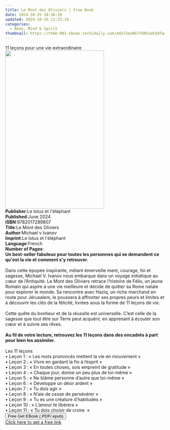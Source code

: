 ```yaml
---
title: Le Mont des Oliviers | Free Book
date: 2024-10-25 18:36:19
updated: 2024-10-26 11:23:19
categories:
  - Body, Mind & Spirit
thumbnail: https://thmb-001-ebook.techidaily.com/4da72ea9b77dd51e63dfaa38adeac77dd7148c9a1092bf9213789e4e2e2dcf19.jpg
---
```

<main id="book-container">
  <div class="flex flex-col">
    <div class="book-brief flex-1 py-6 px-4 sm:p-6 md:py-10 md:px-8">
      <!-- brief-->
      <div class="book-brief-main">11 leçons pour une vie extraordinaire</div>
    </div>
    <div
      class="book-meta-info flex-1 grid gap-4 col-start-1 col-end-3 row-start-1 sm:mb-6 sm:grid-cols-4 lg:gap-6 lg:col-start-2 lg:row-end-6 lg:row-span-6 lg:mb-0"
    >
      <div
        class="book-meta-info-left place-content-center mt-4 p-4 text-sm leading-6 col-start-2 col-span-2 dark:text-slate-400"
      >
        <img
          class="w-full h-500 object-cover rounded-lg sm:h-255 sm:col-span-2 lg:col-span-full"
          src="https://img-001-ebook.techidaily.com/90f5df7215432e00b62c6911185587c36510b602bb642c99d9eecfecbed2e2e2.jpg"
          alt=""
          width="312"
          height="500"
        />
      </div>
      <div
        class="book-meta-info-right mt-2 col-start-1 row-start-2 col-span-3 self-center"
      >
        <!-- meta data  -->
        <div class="flex flex-col px-4 md:px-8">
          <div class="flex-1">
            <strong>Publisher</strong>:<span class="px-2"
              >Le lotus et l&#39;éléphant</span
            >
          </div>
          <div class="flex-1">
            <strong>Published</strong>:<span class="px-2">June 2024</span>
          </div>
          <div class="flex-1">
            <strong>ISBN</strong>:<span class="px-2">9782017289807</span>
          </div>
          <div class="flex-1">
            <strong>Title</strong>:<span class="px-2"
              >Le Mont des Oliviers</span
            >
          </div>
          <div class="flex-1">
            <strong>Author</strong>:<span class="px-2">Michael v Ivanov</span>
          </div>
          <div class="flex-1">
            <strong>Imprint</strong>:<span class="px-2"
              >Le lotus et l&#39;éléphant</span
            >
          </div>
          <div class="flex-1">
            <strong>Language</strong>:<span class="px-2">French</span>
          </div>
          <div class="flex-1">
            <strong>Number of Pages</strong>:<span class="px-2"></span>
          </div>
        </div>
      </div>
    </div>
    <div class="book-description flex-1 py-6 px-4 sm:p-6 md:py-10 md:px-8">
      <div class="book-description-main">
        <div accordion-content="" id="description">
          <strong
            >Un best-seller fabuleux pour toutes les personnes qui se demandent
            ce qu'est la vie et comment s'y retrouver.</strong
          ><br /><br />Dans cette épopée inspirante, mêlant émerveille ment,
          courage, foi et sagesse, Michael V. Ivanov nous embarque dans un
          voyage initiatique au cœur de l’Antiquité. Le Mont des Oliviers
          retrace l’histoire de Félix, un jeune Romain qui aspire à une vie
          meilleure et décide de quitter sa Rome natale pour explorer le monde.
          Sa rencontre avec Haziq, un riche marchand en route pour Jérusalem, le
          poussera à affronter ses propres peurs et limites et à découvrir les
          clés de la félicité, livrées sous la forme de 11 leçons de vie.<br /><br />Cette
          quête du bonheur et de la réussite est universelle. C’est celle de la
          sagesse que tout être sur Terre peut acquérir, en apprenant à écouter
          son cœur et à suivre ses rêves.<br /><br /><strong
            >Au fil de votre lecture, retrouvez les 11 leçons dans des encadrés
            à part pour bien les assimiler.</strong
          ><br /><br />Les 11 leçons<br />• Leçon 1 : « Les mots prononcés
          mettent la vie en mouvement »<br />• Leçon 2 : « Vivre en gardant la
          fin à l’esprit »<br />• Leçon 3 : « En toutes choses, sois empreint de
          gratitude »<br />• Leçon 4 : « Chaque jour, donne un peu plus de
          toi-même »<br />• Leçon 5 : « Ne blâme personne d’autre que toi-même
          »<br />• Leçon 6 : « Développe un désir ardent »<br />• Leçon 7 : « Tu
          dois agir »<br />• Leçon 8 : « N’aie de cesse de persévérer »<br />•
          Leçon 9 : « Tu es une créature d’habitudes »<br />• Leçon 10 : «
          L’amour te libérera »<br />• Leçon 11 : « Tu dois choisir de
          croire&nbsp; »
        </div>
        <div class="accordion-fader"></div>
      </div>
    </div>
    <div class="book-excerpts flex-1 py-6 px-4 sm:p-6 md:py-10 md:px-8"></div>
    <div
      class="book-about-author flex-1 py-6 px-4 sm:p-6 md:py-10 md:px-8"
    ></div>
    <div class="book-free-get flex-1 py-6 px-4 sm:p-6 md:py-10 md:px-8">
      <button
        id="btn-free-get"
        class="bg-blue-500 hover:bg-blue-700 text-white font-bold py-2 px-4 rounded"
      >
        Free Get EBook (.PDF/.epub)
      </button>
      <div id="countdown-display" class="px-2 text-lg mt-2"></div>
      <a
        id="free-link"
        class="hidden bg-blue-500 hover:bg-blue-700 text-white font-bold py-2 px-4 rounded"
        href="https://www.ebooks.com/en-us/book/211363330/le-mont-des-oliviers/michael-v-ivanov/"
        target="_blank"
        >Click here to get a free link</a
      >
    </div>
    <script>
      let countdownTime = 0;
      let countdownInterval = null;
      document
        .getElementById('btn-free-get')
        .addEventListener('click', startCountdown);
      function startCountdown() {
        countdownTime = new Date().getTime() + 60000 * 3;
        countdownInterval = setInterval(updateCountdown, 1000);
        document.getElementById('btn-free-get').disabled = true;
        document
          .getElementById('btn-free-get')
          .classList.add('bg-gray-500', 'cursor-not-allowed');
      }
      function updateCountdown() {
        let currentTime = new Date().getTime();
        let timeLeft = countdownTime - currentTime;
        let secondsLeft = Math.floor(timeLeft / 1000);
        document.getElementById('countdown-display').innerHTML =
          `Remaining time: ${secondsLeft} seconds.`;
        if (secondsLeft <= 0) {
          clearInterval(countdownInterval);
          document.getElementById('btn-free-get').classList.add('hidden');
          document.getElementById('free-link').classList.remove('hidden');
          document.getElementById('countdown-display').innerHTML = '';
        }
      }
    </script>
  </div>
</main>
